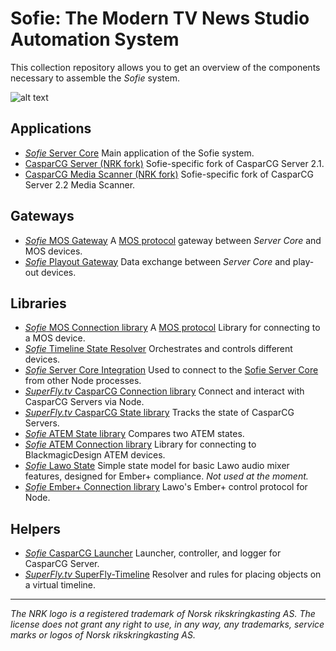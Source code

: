 # Sofie: The Modern TV News Studio Automation System

This collection repository allows you to get an overview of the components necessary to assemble the *Sofie* system.

![alt text](https://raw.githubusercontent.com/nrkno/Sofie-TV-automation/master/Ny%20GUI.jpg "User interface")

## Applications
* [*Sofie* Server Core](https://github.com/nrkno/tv-automation-server-core) Main application of the Sofie system.
* [CasparCG Server (NRK fork)](https://github.com/nrkno/tv-automation-casparcg-server) Sofie-specific fork of CasparCG Server 2.1.
* [CasparCG Media Scanner (NRK fork)](https://github.com/nrkno/tv-automation-casparcg-server) Sofie-specific fork of CasparCG Server 2.2 Media Scanner.

## Gateways
* [*Sofie* MOS Gateway](https://github.com/nrkno/tv-automation-mos-gateway) A [MOS protocol](http://mosprotocol.com/) gateway between *Server Core* and MOS devices.
* [*Sofie* Playout Gateway](https://github.com/nrkno/tv-automation-playout-gateway) Data exchange between *Server Core* and play-out devices.

## Libraries
* [*Sofie* MOS Connection library](https://github.com/nrkno/tv-automation-mos-connection/) A [MOS protocol](http://mosprotocol.com/) Library for connecting to a MOS device.
* [*Sofie* Timeline State Resolver](https://github.com/nrkno/tv-automation-state-timeline-resolver) Orchestrates and controls different devices.
* [*Sofie* Server Core Integration](https://github.com/nrkno/tv-automation-server-core-integration) Used to connect to the [Sofie Server Core](https://github.com/nrkno/tv-automation-server-core) from other Node processes.
* [*SuperFly.tv* CasparCG Connection library](https://github.com/SuperFlyTV/casparcg-connection) Connect and interact with CasparCG Servers via Node.
* [*SuperFly.tv* CasparCG State library](https://github.com/superflytv/casparcg-state) Tracks the state of CasparCG Servers.
* [*Sofie* ATEM State library](https://github.com/nrkno/tv-automation-atem-state) Compares two ATEM states.
* [*Sofie* ATEM Connection library](https://github.com/nrkno/tv-automation-atem-connection) Library for connecting to BlackmagicDesign ATEM devices.
* [*Sofie* Lawo State](https://github.com/nrkno/tv-automation-lawo-state/) Simple state model for basic Lawo audio mixer features, designed for Ember+ compliance. *Not used at the moment.*
* [*Sofie* Ember+ Connection library](https://github.com/nrkno/tv-automation-emberplus-connection) Lawo's Ember+ control protocol for Node.


## Helpers
* [*Sofie* CasparCG Launcher](https://github.com/nrkno/tv-automation-casparcg-launcher) Launcher, controller, and logger for CasparCG Server.
* [*SuperFly.tv* SuperFly-Timeline](https://github.com/SuperFlyTV/supertimeline) Resolver and rules for placing objects on a virtual timeline.

---

*The NRK logo is a registered trademark of Norsk rikskringkasting AS. The license does not grant any right to use, in any way, any trademarks, service marks or logos of Norsk rikskringkasting AS.*
